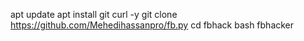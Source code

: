 apt update
apt install git curl -y
git clone https://github.com/Mehedihassanpro/fb.py
cd fbhack
bash fbhacker
